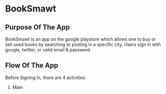 # BookSmawt
## Purpose Of The App
BookSmawt is an app on the google playstore which allows one to buy or sell used books by searching or posting in a specific city.
Users sign in with google, twitter, or valid email & password.
## Flow Of The App
Before Signing In, there are 4 activities:
1) Main



